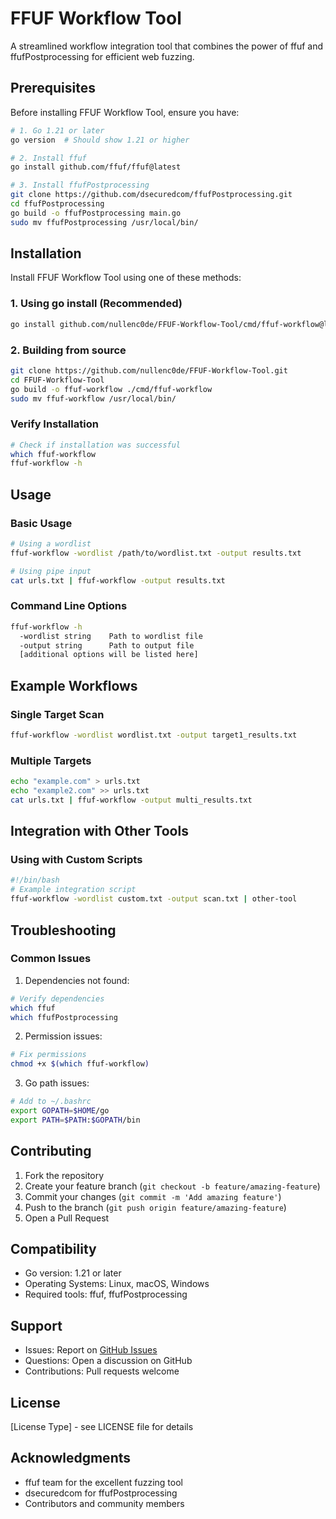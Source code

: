 # FFUF Workflow Tool

A streamlined workflow integration tool that combines the power of ffuf and ffufPostprocessing for efficient web fuzzing.

## Prerequisites

Before installing FFUF Workflow Tool, ensure you have:

```bash
# 1. Go 1.21 or later
go version  # Should show 1.21 or higher

# 2. Install ffuf
go install github.com/ffuf/ffuf@latest

# 3. Install ffufPostprocessing
git clone https://github.com/dsecuredcom/ffufPostprocessing.git
cd ffufPostprocessing
go build -o ffufPostprocessing main.go
sudo mv ffufPostprocessing /usr/local/bin/
```

## Installation

Install FFUF Workflow Tool using one of these methods:

### 1. Using go install (Recommended)
```bash
go install github.com/nullenc0de/FFUF-Workflow-Tool/cmd/ffuf-workflow@latest
```

### 2. Building from source
```bash
git clone https://github.com/nullenc0de/FFUF-Workflow-Tool.git
cd FFUF-Workflow-Tool
go build -o ffuf-workflow ./cmd/ffuf-workflow
sudo mv ffuf-workflow /usr/local/bin/
```

### Verify Installation
```bash
# Check if installation was successful
which ffuf-workflow
ffuf-workflow -h
```

## Usage

### Basic Usage
```bash
# Using a wordlist
ffuf-workflow -wordlist /path/to/wordlist.txt -output results.txt

# Using pipe input
cat urls.txt | ffuf-workflow -output results.txt
```

### Command Line Options
```bash
ffuf-workflow -h
  -wordlist string    Path to wordlist file
  -output string      Path to output file
  [additional options will be listed here]
```

## Example Workflows

### Single Target Scan
```bash
ffuf-workflow -wordlist wordlist.txt -output target1_results.txt
```

### Multiple Targets
```bash
echo "example.com" > urls.txt
echo "example2.com" >> urls.txt
cat urls.txt | ffuf-workflow -output multi_results.txt
```

## Integration with Other Tools

### Using with Custom Scripts
```bash
#!/bin/bash
# Example integration script
ffuf-workflow -wordlist custom.txt -output scan.txt | other-tool
```

## Troubleshooting

### Common Issues

1. Dependencies not found:
```bash
# Verify dependencies
which ffuf
which ffufPostprocessing
```

2. Permission issues:
```bash
# Fix permissions
chmod +x $(which ffuf-workflow)
```

3. Go path issues:
```bash
# Add to ~/.bashrc
export GOPATH=$HOME/go
export PATH=$PATH:$GOPATH/bin
```

## Contributing

1. Fork the repository
2. Create your feature branch (`git checkout -b feature/amazing-feature`)
3. Commit your changes (`git commit -m 'Add amazing feature'`)
4. Push to the branch (`git push origin feature/amazing-feature`)
5. Open a Pull Request

## Compatibility

- Go version: 1.21 or later
- Operating Systems: Linux, macOS, Windows
- Required tools: ffuf, ffufPostprocessing

## Support

- Issues: Report on [GitHub Issues](https://github.com/nullenc0de/FFUF-Workflow-Tool/issues)
- Questions: Open a discussion on GitHub
- Contributions: Pull requests welcome

## License

[License Type] - see LICENSE file for details

## Acknowledgments

- ffuf team for the excellent fuzzing tool
- dsecuredcom for ffufPostprocessing
- Contributors and community members

